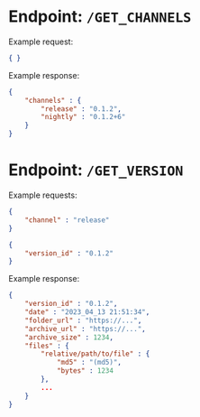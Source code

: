 # Endpoint: `/GET_CHANNELS`
Example request:
```json
{ }
```

Example response:
```json
{
	"channels" : {
		"release" : "0.1.2",
		"nightly" : "0.1.2+6"
	}
}
```

# Endpoint: `/GET_VERSION`
Example requests:
```json
{
	"channel" : "release"
}
```

```json
{
	"version_id" : "0.1.2"
}
```

Example response:
```json
{
	"version_id" : "0.1.2",
	"date" : "2023_04_13 21:51:34",
	"folder_url" : "https://...",
	"archive_url" : "https://...",
	"archive_size" : 1234,
	"files" : {
		"relative/path/to/file" : {
			"md5" : "(md5)",
			"bytes" : 1234
		},
		...
	}
}
```
